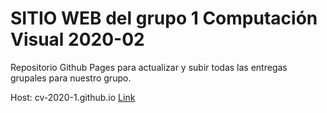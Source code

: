 # SITIO WEB del grupo 1 Computación Visual 2020-02

Repositorio Github Pages para actualizar y subir todas las entregas grupales para nuestro grupo.

Host: cv-2020-1.github.io
[Link](http://cv-2020-1.github.io)

